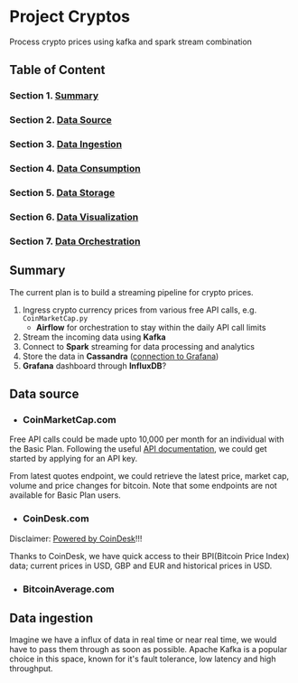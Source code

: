 # Project Cryptos
Process crypto prices using kafka and spark stream combination

## Table of Content
### Section 1. [Summary](#summary)
### Section 2. [Data Source](#data-source)
### Section 3. [Data Ingestion](#data-ingestion)
### Section 4. [Data Consumption](#data-consumption)
### Section 5. [Data Storage](#data-storage)
### Section 6. [Data Visualization](#data-visualization)
### Section 7. [Data Orchestration](#data-orchestration)

## Summary
The current plan is to build a streaming pipeline for crypto prices. 
1. Ingress crypto currency prices from various free API calls, e.g.
`CoinMarketCap.py`
    - **Airflow** for orchestration to stay within the daily API call limits
2. Stream the incoming data using **Kafka**
3. Connect to **Spark** streaming for data processing and analytics
4. Store the data in **Cassandra** ([connection to Grafana](https://medium.com/@prashantkrgupta28/grafana-cassandra-as-datasource-visualization-of-cassandra-data-712bedfb81fb))
5. **Grafana** dashboard through **InfluxDB**? 

## Data source
- ### CoinMarketCap.com
Free API calls could be made upto 10,000 per month for an individual with the Basic Plan. 
Following the useful [API documentation](https://coinmarketcap.com/api/documentation/v1/), we could get started by 
applying for an API key. 

From latest quotes endpoint, we could retrieve the latest price, market cap, volume and price changes for bitcoin. 
Note that some endpoints are not available for Basic Plan users. 

- ### CoinDesk.com
Disclaimer: [Powered by CoinDesk](https://www.coindesk.com/price/bitcoin)!!!

Thanks to CoinDesk, we have quick access to their BPI(Bitcoin Price Index) data; current prices in USD, GBP and EUR and historical prices in USD.

- ### BitcoinAverage.com


## Data ingestion
Imagine we have a influx of data in real time or near real time, we would have to pass them through as soon as possible.
Apache Kafka is a popular choice in this space, known for it's fault tolerance, low latency and high throughput.  